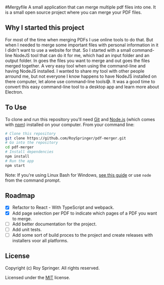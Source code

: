 #Mergyfile
A small application that can merge multiple pdf files into one. It is a small open source project where you can merge your PDF files.

## Why I started this project
For most of the time when merging PDFs I use online tools to do that. But when I needed to merge some important files with personal information in it I didn't want to use a website for that. So I started with a small command-line NodeJS tool that can do it for me, which had an input folder and an output folder. In goes the files you want to merge and out goes the files merged together. A very easy tool when using the command-line and having NodeJS installed. I wanted to share my tool with other people arround me, but not everyone I know happens to have NodeJS installed on there computer, let alone use command-line tools😅.
It was a good time to convert this easy command-line tool to a desktop app and learn more about Electron.

## To Use

To clone and run this repository you'll need [Git](https://git-scm.com) and [Node.js](https://nodejs.org/en/download/) (which comes with [npm](http://npmjs.com)) installed on your computer. From your command line:

```bash
# Clone this repository
git clone https://github.com/RoySpringer/pdf-merger.git
# Go into the repository
cd pdf-merger
# Install dependencies
npm install
# Run the app
npm start
```

Note: If you're using Linux Bash for Windows, [see this guide](https://www.howtogeek.com/261575/how-to-run-graphical-linux-desktop-applications-from-windows-10s-bash-shell/) or use `node` from the command prompt.

## Roadmap
- [x] Refactor to React - With TypeScript and webpack.
- [x] Add page selection per PDF to indicate which pages of a PDF you want to merge.
- [ ] Add better documentation for the project.
- [ ] Add unit tests.
- [ ] Add some sort of build proces to the project and create releases with installers voor all platforms.

## License

Copyright (c) Roy Springer. All rights reserved.

Licensed under the [MIT](LICENSE) license.

